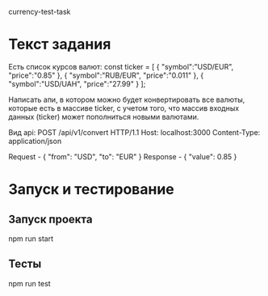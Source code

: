 currency-test-task

# Текст задания
Есть список курсов валют:
const ticker = [
  {
    "symbol":"USD/EUR",
    "price":"0.85"
  },
  {
    "symbol":"RUB/EUR",
    "price":"0.011"
  },
  {
    "symbol":"USD/UAH",
    "price":"27.99"
  }
];

Написать апи, в котором можно будет конвертировать все валюты, которые есть в массиве ticker, с учетом того, что массив входных данных (ticker) может пополниться новыми валютами.

Вид api:
POST /api/v1/convert HTTP/1.1
Host: localhost:3000
Content-Type: application/json

Request - { "from": "USD", "to": "EUR" }
Response - { "value": 0.85 }

# Запуск и тестирование
## Запуск проекта
npm run start
## Тесты
npm run test
